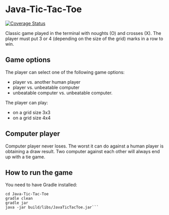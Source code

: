 # Java-Tic-Tac-Toe

[![Coverage Status](https://coveralls.io/repos/github/Gabbendorf/Java-Tic-Tac-Toe/badge.svg?branch=master)](https://coveralls.io/github/Gabbendorf/Java-Tic-Tac-Toe?branch=master)

Classic game played in the terminal with noughts (O) and crosses (X).
The player must put 3 or 4 (depending on the size of the grid) marks in a row to win.

## Game options
The player can select one of the following game options:

* player vs. another human player
* player vs. unbeatable computer
* unbeatable computer vs. unbeatable computer.

The player can play:

* on a grid size 3x3
* on a grid size 4x4

## Computer player
Computer player never loses. The worst it can do against a human player is obtaining a draw result.
Two computer against each other will always end up with a tie game.

## How to run the game
You need to have Gradle installed:

```git clone git@github.com:Gabbendorf/Java-Tic-Tac-Toe.git
cd Java-Tic-Tac-Toe
gradle clean
gradle jar
java -jar build/libs/JavaTicTacToe.jar```
